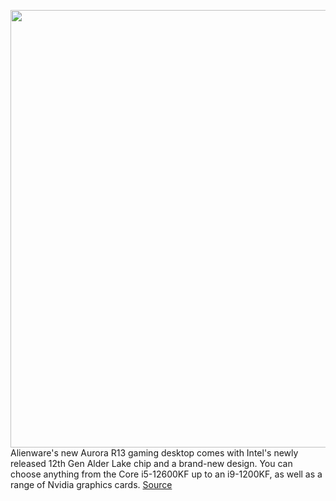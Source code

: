 <img src='https://cdn.vox-cdn.com/thumbor/-P7QDXyo4dtaNxBhigMbwgBrNFQ=/0x0:3900x3750/1200x800/filters:focal(1638x1563:2262x2187)/cdn.vox-cdn.com/uploads/chorus_image/image/70054247/alien_ware_aurora_r13.0.png' width='700px' /><br/>
Alienware's new Aurora R13 gaming desktop comes with Intel's newly released 12th Gen Alder Lake chip and a brand-new design. You can choose anything from the Core i5-12600KF up to an i9-1200KF, as well as a range of Nvidia graphics cards.
<a href='https://www.theverge.com/2021/10/27/22749026/alienware-aurora-r13-alder-lake-dell-gaming-desktop-nvidia'> Source <a/>